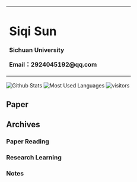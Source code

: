 <table border="0">
  <tr>
    <td width="75%">
      <h1>Siqi Sun</h1>
      <p><b>Sichuan University</b></p>
      <p><b>Email：2924045192@qq.com</b></p>
    </td>
  </tr>
</table>


<!-- ![Git](https://img.shields.io/badge/-Git-F05032?style=flat-square&logo=python&logo=git&logoColor=white) -->
![Github Stats](https://github-readme-stats.vercel.app/api?username=sunsiqi26&show_icons=true&theme=dark&count_private=true)
![Most Used Languages](https://github-readme-stats.vercel.app/api/top-langs/?username=sunsiqi26&theme=dark&layout=compact)
![visitors](https://visitor-badge.glitch.me/badge?page_id=sunsiqi26.sunsiqi26&left_color=green&right_color=red)
## Paper

## Archives

### Paper Reading

### Research Learning

### Notes
